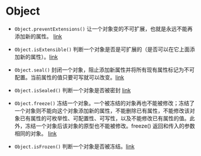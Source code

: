 # Object

- `Object.preventExtensions()` 让一个对象变的不可扩展，也就是永远不能再添加新的属性。 [link](https://developer.mozilla.org/zh-CN/docs/Web/JavaScript/Reference/Global_Objects/Object/preventExtensions)

- `Object.isExtensible()` 判断一个对象是否是可扩展的（是否可以在它上面添加新的属性）。[link](https://developer.mozilla.org/zh-CN/docs/Web/JavaScript/Reference/Global_Objects/Object/isExtensible)

- `Object.seal()` 封闭一个对象，阻止添加新属性并将所有现有属性标记为不可配置。当前属性的值只要可写就可以改变。[link](https://developer.mozilla.org/zh-CN/docs/Web/JavaScript/Reference/Global_Objects/Object/seal)

- `Object.isSealed()` 判断一个对象是否被密封 [link](https://developer.mozilla.org/zh-CN/docs/Web/JavaScript/Reference/Global_Objects/Object/isSealed)

- `Object.freeze()` 冻结一个对象。一个被冻结的对象再也不能被修改；冻结了一个对象则不能向这个对象添加新的属性，不能删除已有属性，不能修改该对象已有属性的可枚举性、可配置性、可写性，以及不能修改已有属性的值。此外，冻结一个对象后该对象的原型也不能被修改。freeze() 返回和传入的参数相同的对象。 [link](https://developer.mozilla.org/zh-CN/docs/Web/JavaScript/Reference/Global_Objects/Object/freeze)

- `Object.isFrozen()` 判断一个对象是否被冻结。[link](https://developer.mozilla.org/zh-CN/docs/Web/JavaScript/Reference/Global_Objects/Object/isFrozen)